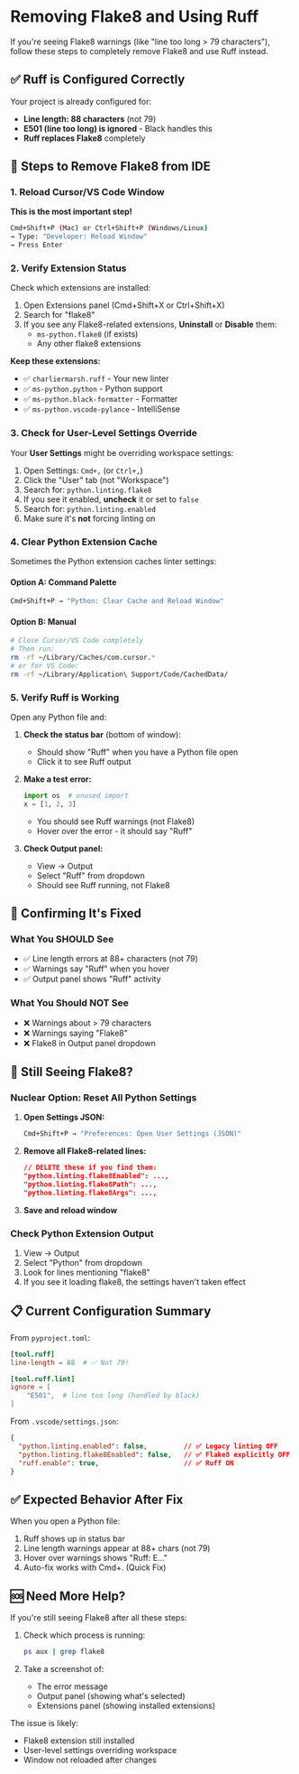 # Removing Flake8 and Using Ruff

If you're seeing Flake8 warnings (like "line too long > 79 characters"), follow these steps to completely remove Flake8 and use Ruff instead.

## ✅ Ruff is Configured Correctly

Your project is already configured for:

- **Line length: 88 characters** (not 79)
- **E501 (line too long) is ignored** - Black handles this
- **Ruff replaces Flake8** completely

## 🔧 Steps to Remove Flake8 from IDE

### 1. Reload Cursor/VS Code Window

**This is the most important step!**

``` bash
Cmd+Shift+P (Mac) or Ctrl+Shift+P (Windows/Linux)
→ Type: "Developer: Reload Window"
→ Press Enter
```

### 2. Verify Extension Status

Check which extensions are installed:

1. Open Extensions panel (Cmd+Shift+X or Ctrl+Shift+X)
2. Search for "flake8"
3. If you see any Flake8-related extensions, **Uninstall** or **Disable** them:
   - `ms-python.flake8` (if exists)
   - Any other flake8 extensions

**Keep these extensions:**

- ✅ `charliermarsh.ruff` - Your new linter
- ✅ `ms-python.python` - Python support
- ✅ `ms-python.black-formatter` - Formatter
- ✅ `ms-python.vscode-pylance` - IntelliSense

### 3. Check for User-Level Settings Override

Your **User Settings** might be overriding workspace settings:

1. Open Settings: `Cmd+,` (or `Ctrl+,`)
2. Click the "User" tab (not "Workspace")
3. Search for: `python.linting.flake8`
4. If you see it enabled, **uncheck** it or set to `false`
5. Search for: `python.linting.enabled`
6. Make sure it's **not** forcing linting on

### 4. Clear Python Extension Cache

Sometimes the Python extension caches linter settings:

#### Option A: Command Palette

``` bash
Cmd+Shift+P → "Python: Clear Cache and Reload Window"
```

#### Option B: Manual

```bash
# Close Cursor/VS Code completely
# Then run:
rm -rf ~/Library/Caches/com.cursor.*
# or for VS Code:
rm -rf ~/Library/Application\ Support/Code/CachedData/
```

### 5. Verify Ruff is Working

Open any Python file and:

1. **Check the status bar** (bottom of window):
   - Should show "Ruff" when you have a Python file open
   - Click it to see Ruff output

2. **Make a test error:**

   ```python
   import os  # unused import
   x = [1, 2, 3]
   ```

   - You should see Ruff warnings (not Flake8)
   - Hover over the error - it should say "Ruff"

3. **Check Output panel:**
   - View → Output
   - Select "Ruff" from dropdown
   - Should see Ruff running, not Flake8

## 🎯 Confirming It's Fixed

### What You SHOULD See

- ✅ Line length errors at 88+ characters (not 79)
- ✅ Warnings say "Ruff" when you hover
- ✅ Output panel shows "Ruff" activity

### What You Should NOT See

- ❌ Warnings about > 79 characters
- ❌ Warnings saying "Flake8"
- ❌ Flake8 in Output panel dropdown

## 🐛 Still Seeing Flake8?

### Nuclear Option: Reset All Python Settings

1. **Open Settings JSON:**

   ``` bash
   Cmd+Shift+P → "Preferences: Open User Settings (JSON)"
   ```

2. **Remove all Flake8-related lines:**

   ```json
   // DELETE these if you find them:
   "python.linting.flake8Enabled": ...,
   "python.linting.flake8Path": ...,
   "python.linting.flake8Args": ...,
   ```

3. **Save and reload window**

### Check Python Extension Output

1. View → Output
2. Select "Python" from dropdown
3. Look for lines mentioning "flake8"
4. If you see it loading flake8, the settings haven't taken effect

## 📋 Current Configuration Summary

From `pyproject.toml`:

```toml
[tool.ruff]
line-length = 88  # ✅ Not 79!

[tool.ruff.lint]
ignore = [
    "E501",  # line too long (handled by black)
]
```

From `.vscode/settings.json`:

```json
{
  "python.linting.enabled": false,         // ✅ Legacy linting OFF
  "python.linting.flake8Enabled": false,   // ✅ Flake8 explicitly OFF
  "ruff.enable": true,                     // ✅ Ruff ON
}
```

## ✅ Expected Behavior After Fix

When you open a Python file:

1. Ruff shows up in status bar
2. Line length warnings appear at 88+ chars (not 79)
3. Hover over warnings shows "Ruff: E..."
4. Auto-fix works with Cmd+. (Quick Fix)

## 🆘 Need More Help?

If you're still seeing Flake8 after all these steps:

1. Check which process is running:

   ```bash
   ps aux | grep flake8
   ```

2. Take a screenshot of:
   - The error message
   - Output panel (showing what's selected)
   - Extensions panel (showing installed extensions)

The issue is likely:

- Flake8 extension still installed
- User-level settings overriding workspace
- Window not reloaded after changes
